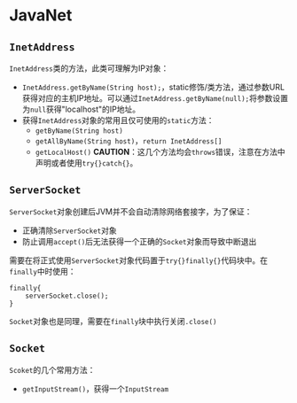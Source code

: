 # JavaNet

## `InetAddress`

`InetAddress`类的方法，此类可理解为IP对象：
- `InetAddress.getByName(String host);`，static修饰/类方法，通过参数URL获得对应的主机IP地址。可以通过`InetAddress.getByName(null);`将参数设置为`null`获得"localhost"的IP地址。
- 获得`InetAddress`对象的常用且仅可使用的`static`方法：
  - `getByName(String host)`
  - `getAllByName(String host)`，`return InetAddress[]`
  - `getLocalHost()`
  **CAUTION**：这几个方法均会`throws`错误，注意在方法中声明或者使用`try{}catch{}`。

## `ServerSocket`

`ServerSocket`对象创建后JVM并不会自动清除网络套接字，为了保证：
- 正确清除`ServerSocket`对象
- 防止调用`accept()`后无法获得一个正确的`Socket`对象而导致中断退出

需要在将正式使用`ServerSocket`对象代码置于`try{}finally{}`代码块中。在`finally`中时使用：
```
finally{
    serverSocket.close();
}
```
`Socket`对象也是同理，需要在`finally`块中执行关闭`.close()`


## `Socket`

`Scoket`的几个常用方法：

- `getInputStream()`，获得一个`InputStream`

